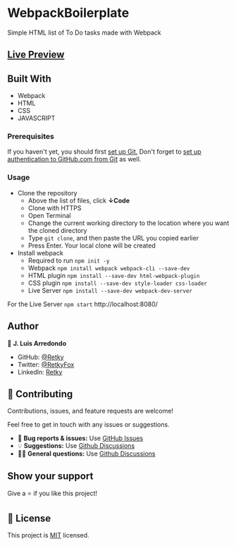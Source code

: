 # WebpackBoilerplate
Simple HTML list of To Do tasks made with Webpack

## [Live Preview](https://retky.github.io/Mv-ToDoList/)

## Built With

- Webpack
- HTML
- CSS
- JAVASCRIPT

### Prerequisites
If you haven't yet, you should first [set up Git.](https://docs.github.com/en/get-started/quickstart/set-up-git) Don't forget to [set up authentication to GitHub.com from Git](https://docs.github.com/en/get-started/quickstart/set-up-git#next-steps-authenticating-with-github-from-git) as well.

### Usage
- Clone the repository
  - Above the list of files, click **↓Code**
  - Clone with HTTPS
  - Open Terminal
  - Change the current working directory to the location where you want the cloned directory
  - Type `git clone`, and then paste the URL you copied earlier
  - Press Enter. Your local clone will be created
- Install webpack
  - Required to run `npm init -y`
  - Webpack `npm install webpack webpack-cli --save-dev`
  - HTML plugin `npm install --save-dev html-webpack-plugin`
  - CSS plugin `npm install --save-dev style-loader css-loader`
  - Live Server `npm install --save-dev webpack-dev-server`

For the Live Server `npm start` http://localhost:8080/

## Author

👤 **J. Luis Arredondo**
- GitHub: [@Retky](https://github.com/Retky "J. Luis Arredondo GitHub")
- Twitter: [@RetkyFox](https://twitter.com/retkyFox "J. Luis Arredondo Twitter")
- LinkedIn: [Retky](https://www.linkedin.com/in/Retky "J. Luis Arredondo LinkedIn")

## 🤝 Contributing

Contributions, issues, and feature requests are welcome!

Feel free to get in touch with any issues or suggestions.

- 🐛 **Bug reports & issues:** Use [GitHub Issues](https://github.com/Retky/Mv-ToDoList/issues "Bugs & Issues")
- 💡 **Suggestions:** Use [Github Discussions](https://github.com/Retky/Mv-ToDoList/discussions "Suggestions")
- 🙋‍♀️ **General questions:** Use [Github Discussions](https://github.com/Retky/Mv-ToDoList/discussions "General Questions")

## Show your support

Give a ⭐️ if you like this project!

## 📝 License

This project is [MIT](./LICENSE) licensed.
